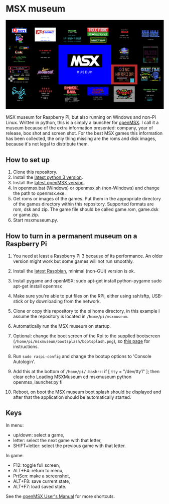 # MSX museum

![MSX museum start screen](https://github.com/samegens/msxmuseum/blob/master/bootsplash/bootsplash.png?raw=true)

MSX museum for Raspberry Pi, but also running on Windows and non-Pi Linux. 
Written in python, this is a simply a launcher for [openMSX](http://openmsx.org/). 
I call it a museum because of the extra information presented: company, year of release, box shot and screen shot.
For the best MSX games this information has been collected, the only thing missing are the roms and disk images, because it's not legal to distribute them.

## How to set up

1. Clone this repository.
2. Install the [latest python 3 version](https://www.python.org/downloads/).
3. Install the [latest openMSX version](http://openmsx.org/).
4. In openmsx.bat (Windows) or openmsx.sh (non-Windows) and change the path to openmsx.exe.
5. Get roms or images of the games. Put them in the appropriate directory of the games directory within this repository. 
Supported formats are rom, dsk and zip. The game file should be called game.rom, game.dsk or game.zip.
6. Start msxmuseum.py.

## How to turn in a permanent museum on a Raspberry Pi

1. You need at least a Raspberry Pi 3 because of its performance. An older version might work but some games will not run smoothly.
2. Install the [latest Raspbian](https://thepi.io/how-to-install-raspbian-on-the-raspberry-pi/), minimal (non-GUI) version is ok.
3. Install pygame and openMSX:
    sudo apt-get install python-pygame
    sudo apt-get install openmsx
4. Make sure you're able to put files on the RPi, either using ssh/sftp, USB-stick or by downloading from the network.
5. Clone or copy this repository to the pi home directory, in this example I assume the repository is located in `/home/pi/msxmuseum`.
6. Automatically run the MSX museum on startup. 
7. Optional: change the boot screen of the Rpi to the supplied bootscreen (`/home/pi/msxmuseum/bootsplash/bootsplash.png`), so [this page](http://www.raspberry-projects.com/pi/pi-operating-systems/raspbian/custom-boot-up-screen) for instructions.
8. Run `sudo raspi-config` and change the bootup options to 'Console Autologin'.
9. Add this at the bottom of `/home/pi/.bashrc`:
    if [ `tty` = "/dev/tty1" ]; then
      clear
      echo Loading MSXMuseum
      cd msxmuseum
      python openmsx_launcher.py
    fi

10. Reboot, on boot the MSX museum boot splash should be displayed and after that the application should be automatically started.

## Keys

In menu:

- up/down: select a game,
- letter: select the next game with that letter,
- SHIFT+letter: select the previous game with that letter.

In game:

- F12: toggle full screen,
- ALT+F4: return to menu,
- PrtScn: make a screenshot,
- ALT+F8: save current state,
- ALT+F7: load saved state.

See the [openMSX User's Manual](http://openmsx.org/manual/user.html#keymapping) for more shortcuts.

